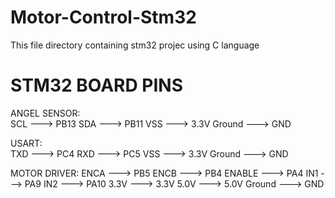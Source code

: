 # Motor-Control-Stm32 
This file directory containing stm32 projec using C language
# STM32 BOARD PINS

ANGEL SENSOR:                 
SCL     ---> PB13
SDA     ---> PB11
VSS     ---> 3.3V
Ground  ---> GND 

USART:                 
TXD     ---> PC4
RXD     ---> PC5
VSS     ---> 3.3V
Ground  ---> GND

MOTOR DRIVER:
ENCA    ---> PB5
ENCB    ---> PB4
ENABLE  ---> PA4
IN1     ---> PA9
IN2     ---> PA10
3.3V    ---> 3.3V
5.0V    ---> 5.0V
Ground  ---> GND





